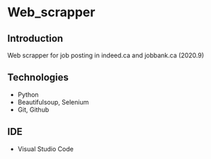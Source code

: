 # Web_scrapper

## Introduction

Web scrapper for job posting in indeed.ca and jobbank.ca (2020.9)

## Technologies

* Python
* Beautifulsoup, Selenium
* Git, Github

## IDE

* Visual Studio Code
